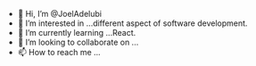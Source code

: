 - 👋 Hi, I’m @JoelAdelubi
- 👀 I’m interested in ...different aspect of software development.
- 🌱 I’m currently learning ...React.
- 💞️ I’m looking to collaborate on ...
- 📫 How to reach me ...

<!---
JoelAdelubi/JoelAdelubi is a ✨ special ✨ repository because its `README.md` (this file) appears on your GitHub profile.
You can click the Preview link to take a look at your changes.
--->
